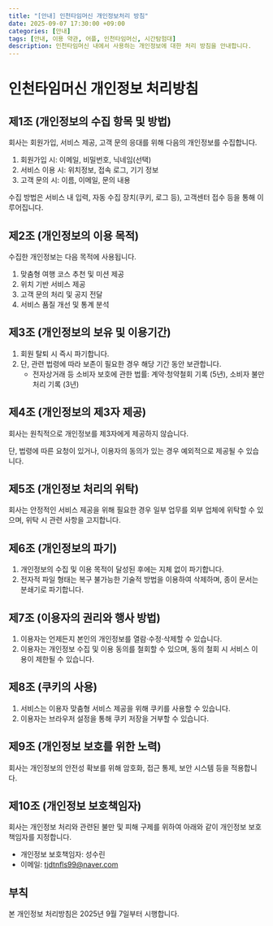 ```yaml
---
title: "[안내] 인천타임머신 개인정보처리 방침"
date: 2025-09-07 17:30:00 +09:00
categories: [안내]
tags: [안내, 이용 약관, 어플, 인천타임머신, 시간탐험대]
description: 인천타임머신 내에서 사용하는 개인정보에 대한 처리 방침을 안내합니다.
---
```


# 인천타임머신 개인정보 처리방침

## 제1조 (개인정보의 수집 항목 및 방법)

회사는 회원가입, 서비스 제공, 고객 문의 응대를 위해 다음의 개인정보를 수집합니다.

1. 회원가입 시: 이메일, 비밀번호, 닉네임(선택)
2. 서비스 이용 시: 위치정보, 접속 로그, 기기 정보
3. 고객 문의 시: 이름, 이메일, 문의 내용

수집 방법은 서비스 내 입력, 자동 수집 장치(쿠키, 로그 등), 고객센터 접수 등을 통해 이루어집니다.

## 제2조 (개인정보의 이용 목적)

수집한 개인정보는 다음 목적에 사용됩니다.

1. 맞춤형 여행 코스 추천 및 미션 제공
2. 위치 기반 서비스 제공
3. 고객 문의 처리 및 공지 전달
4. 서비스 품질 개선 및 통계 분석

## 제3조 (개인정보의 보유 및 이용기간)

1. 회원 탈퇴 시 즉시 파기합니다.
2. 단, 관련 법령에 따라 보존이 필요한 경우 해당 기간 동안 보관합니다.
    - 전자상거래 등 소비자 보호에 관한 법률: 계약·청약철회 기록 (5년), 소비자 불만 처리 기록 (3년)

## 제4조 (개인정보의 제3자 제공)

회사는 원칙적으로 개인정보를 제3자에게 제공하지 않습니다.

단, 법령에 따른 요청이 있거나, 이용자의 동의가 있는 경우 예외적으로 제공될 수 있습니다.

## 제5조 (개인정보 처리의 위탁)

회사는 안정적인 서비스 제공을 위해 필요한 경우 일부 업무를 외부 업체에 위탁할 수 있으며, 위탁 시 관련 사항을 고지합니다.

## 제6조 (개인정보의 파기)

1. 개인정보의 수집 및 이용 목적이 달성된 후에는 지체 없이 파기합니다.
2. 전자적 파일 형태는 복구 불가능한 기술적 방법을 이용하여 삭제하며, 종이 문서는 분쇄기로 파기합니다.

## 제7조 (이용자의 권리와 행사 방법)

1. 이용자는 언제든지 본인의 개인정보를 열람·수정·삭제할 수 있습니다.
2. 이용자는 개인정보 수집 및 이용 동의를 철회할 수 있으며, 동의 철회 시 서비스 이용이 제한될 수 있습니다.

## 제8조 (쿠키의 사용)

1. 서비스는 이용자 맞춤형 서비스 제공을 위해 쿠키를 사용할 수 있습니다.
2. 이용자는 브라우저 설정을 통해 쿠키 저장을 거부할 수 있습니다.

## 제9조 (개인정보 보호를 위한 노력)

회사는 개인정보의 안전성 확보를 위해 암호화, 접근 통제, 보안 시스템 등을 적용합니다.

## 제10조 (개인정보 보호책임자)

회사는 개인정보 처리와 관련된 불만 및 피해 구제를 위하여 아래와 같이 개인정보 보호책임자를 지정합니다.

- 개인정보 보호책임자: 성수린
- 이메일: tjdtnfls99@naver.com

## 부칙

본 개인정보 처리방침은 2025년 9월 7일부터 시행합니다.
